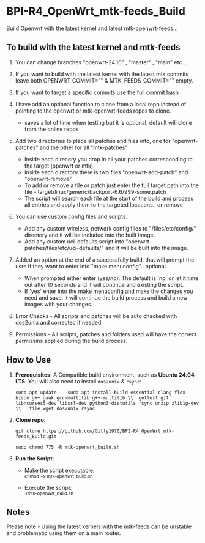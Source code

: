 # BPI-R4_OpenWrt_mtk-feeds_Build

Build Openwrt with the latest kernel and latest mtk-openwrt-feeds... 

## **To build with the latest kernel and mtk-feeds**

1. You can change branches "openwrt-24.10" , "master" , "main" etc...

2. If you want to build with the latest kernel with the latest mtk commits leave both OPENWRT_COMMIT="" & MTK_FEEDS_COMMIT="" empty.

3. If  you want to target a specific commits use the full commit hash 

4. I have add an optional function to clone from a local repo instead of pointing to the openwrt or mtk-openwrt-feeds repos to clone.
     * saves a lot of time when testing but it is optional, default will clone from the online repos

5. Add two directories to place all patches and files into, one for "openwrt-patches" and the other for all "mtk-patches" 
     * Inside each direcory you drop in all your patches corresponding to the target (openwrt or mtk)
	 * Inside each directory there is two files "openwrt-add-patch" and "openwrt-remove"
	 * To add or remove a file or patch just enter the full target path into the file - target/linux/generic/backport-6.6/999-some.patch
	 * The script will search each file at the start of the build and process all entries and apply them to the targeted locations.. or remove
	 
6. You can use custom config files and scripts. 
	 * Add any custom wireless, network config files to "/files/etc/config/" directory and it will be included into the built image.
	 * Add any custom uci-defaults script into "openwrt-patches/files/etc/uci-defaults/" and it will be built into the image.

7. Added an option at the end of a successfully build, that will prompt the usre if they want to enter into "make menuconfig".. optional
     * When prompted either enter (yes/no): The default is 'no' or let it time out after 10 seconds and it will continue and existing the script.
	 * If 'yes' enter into the make menuconfig and make the changes you need and save, it will continue the build process and build a new images with your changes.

8. Error Checks - All scripts and patches will be auto chacked with dos2unix and corrected if needed. 

9. Permissions - All scripts, patches and folders used will have the correct permissins applied during the build process.

## **How to Use**

1. **Prerequisites**: A Compatible build environment, such as **Ubuntu 24.04 LTS**. You will also need to install `dos2unix` & `rsync`:
   
   `sudo apt update   
   sudo apt install build-essential clang flex bison g++ gawk gcc-multilib g++-multilib \\ 
   gettext git libncurses5-dev libssl-dev python3-distutils rsync unzip zlib1g-dev \\  
   file wget dos2unix rsync`

2. **Clone repo**:

   `git clone https://github.com/Gilly1970/BPI-R4_OpenWrt_mtk-feeds_Build.git`
   
   `sudo chmod 775 -R mtk-openwrt_build.sh`

3. **Run the Script**:  
   * Make the script executable:  
     <sup>chmod \+x mtk-openwrt_build.sh</sup>
     
   * Execute the script:  
     <sup>./mtk-openwrt_build.sh</sup>

## **Notes**
Please note - Using the latest kernels with the mtk-feeds can be unstable and problematic using them on a main router.


